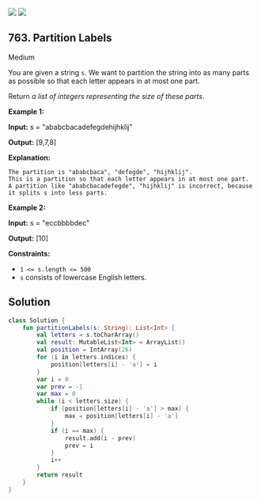 [![](https://img.shields.io/github/stars/javadev/LeetCode-in-All?label=Stars&style=flat-square)](https://github.com/javadev/LeetCode-in-All)
[![](https://img.shields.io/github/forks/javadev/LeetCode-in-All?label=Fork%20me%20on%20GitHub%20&style=flat-square)](https://github.com/javadev/LeetCode-in-All/fork)

## 763\. Partition Labels

Medium

You are given a string `s`. We want to partition the string into as many parts as possible so that each letter appears in at most one part.

Return _a list of integers representing the size of these parts_.

**Example 1:**

**Input:** s = "ababcbacadefegdehijhklij"

**Output:** [9,7,8]

**Explanation:**

    The partition is "ababcbaca", "defegde", "hijhklij".
    This is a partition so that each letter appears in at most one part.
    A partition like "ababcbacadefegde", "hijhklij" is incorrect, because it splits s into less parts. 

**Example 2:**

**Input:** s = "eccbbbbdec"

**Output:** [10] 

**Constraints:**

*   `1 <= s.length <= 500`
*   `s` consists of lowercase English letters.

## Solution

```kotlin
class Solution {
    fun partitionLabels(s: String): List<Int> {
        val letters = s.toCharArray()
        val result: MutableList<Int> = ArrayList()
        val position = IntArray(26)
        for (i in letters.indices) {
            position[letters[i] - 'a'] = i
        }
        var i = 0
        var prev = -1
        var max = 0
        while (i < letters.size) {
            if (position[letters[i] - 'a'] > max) {
                max = position[letters[i] - 'a']
            }
            if (i == max) {
                result.add(i - prev)
                prev = i
            }
            i++
        }
        return result
    }
}
```